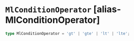 # `MlConditionOperator` [alias-MlConditionOperator]
```typescript
type MlConditionOperator = 'gt' | 'gte' | 'lt' | 'lte';
```
